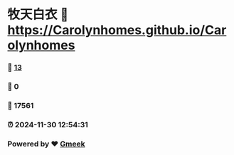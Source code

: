 # 牧天白衣 :link: https://Carolynhomes.github.io/Carolynhomes 
### :page_facing_up: [13](https://Carolynhomes.github.io/Carolynhomes/tag.html) 
### :speech_balloon: 0 
### :hibiscus: 17561 
### :alarm_clock: 2024-11-30 12:54:31 
### Powered by :heart: [Gmeek](https://github.com/Meekdai/Gmeek)
